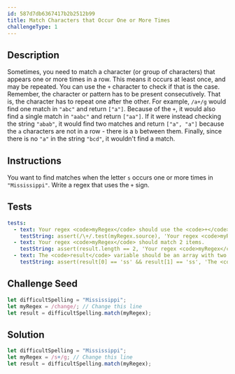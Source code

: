 ```yaml
---
id: 587d7db6367417b2b2512b99
title: Match Characters that Occur One or More Times
challengeType: 1
---
```


## Description
<section id='description'>
Sometimes, you need to match a character (or group of characters) that appears one or more times in a row. This means it occurs at least once, and may be repeated.
You can use the <code>+</code> character to check if that is the case. Remember, the character or pattern has to be present consecutively. That is, the character has to repeat one after the other.
For example, <code>/a+/g</code> would find one match in <code>"abc"</code> and return <code>["a"]</code>. Because of the <code>+</code>, it would also find a single match in <code>"aabc"</code> and return <code>["aa"]</code>.
If it were instead checking the string <code>"abab"</code>, it would find two matches and return <code>["a", "a"]</code> because the <code>a</code> characters are not in a row - there is a <code>b</code> between them. Finally, since there is no <code>"a"</code> in the string <code>"bcd"</code>, it wouldn't find a match.
</section>

## Instructions
<section id='instructions'>
You want to find matches when the letter <code>s</code> occurs one or more times in <code>"Mississippi"</code>. Write a regex that uses the <code>+</code> sign.
</section>

## Tests
<section id='tests'>

```yml
tests:
  - text: Your regex <code>myRegex</code> should use the <code>+</code> sign to match one or more <code>s</code> characters.
    testString: assert(/\+/.test(myRegex.source), 'Your regex <code>myRegex</code> should use the <code>+</code> sign to match one or more <code>s</code> characters.');
  - text: Your regex <code>myRegex</code> should match 2 items.
    testString: assert(result.length == 2, 'Your regex <code>myRegex</code> should match 2 items.');
  - text: The <code>result</code> variable should be an array with two matches of <code>"ss"</code>
    testString: assert(result[0] == 'ss' && result[1] == 'ss', 'The <code>result</code> variable should be an array with two matches of <code>"ss"</code>');

```

</section>

## Challenge Seed
<section id='challengeSeed'>

<div id='js-seed'>

```js
let difficultSpelling = "Mississippi";
let myRegex = /change/; // Change this line
let result = difficultSpelling.match(myRegex);
```

</div>



</section>

## Solution
<section id='solution'>

```js
let difficultSpelling = "Mississippi";
let myRegex = /s+/g; // Change this line
let result = difficultSpelling.match(myRegex);
```

</section>
